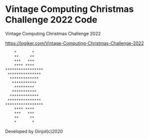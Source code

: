# Vintage Computing Christmas Challenge 2022 Code

Vintage Computing Christmas Challenge 2022

https://logiker.com/Vintage-Computing-Christmas-Challenge-2022

        *       *    
        **     **    
        ***   ***    
        **** ****    
    *****************
     *************** 
      *************  
       ***********   
        *********    
       ***********   
      *************  
     *************** 
    *****************
        **** ****    
        ***   ***    
        **     **    
        *       *    

Developed by Ginjol(c)2020